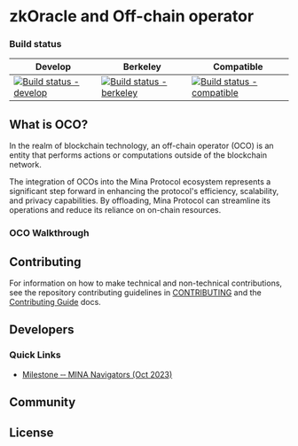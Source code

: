 # zkOracle and Off-chain operator

### Build status

| Develop | Berkeley | Compatible | 
| ------- | -------- | ---------- |
| [![Build status - develop]()]() | [![Build status - berkeley]()]() | [![Build status - compatible]()]()


## What is OCO?

In the realm of blockchain technology, an off-chain operator (OCO) is an entity that performs actions or computations outside of the blockchain network. 

The integration of OCOs into the Mina Protocol ecosystem represents a significant step forward in enhancing the protocol's efficiency, scalability, and privacy capabilities. By offloading, Mina Protocol can streamline its operations and reduce its reliance on on-chain resources.


### OCO Walkthrough

## Contributing

For information on how to make technical and non-technical contributions, see the repository contributing guidelines in [CONTRIBUTING](https://github.com/ubinix-warun/zkOracle-OCO/blob/develop/CONTRIBUTING.md) and the [Contributing Guide]() docs.

## Developers

### Quick Links

- [Milestone ‐‐ MINA Navigators (Oct 2023)](../../wiki/Milestone-%E2%80%90%E2%80%90-MINA-Navigators-(Oct-2023))

## Community

## License

